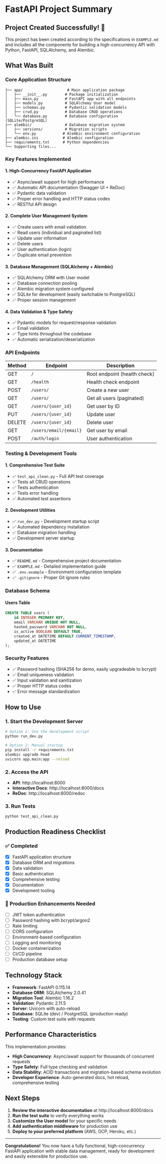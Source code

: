 # FastAPI Project Summary

## Project Created Successfully! 🎉

This project has been created according to the specifications in `EXAMPLE.md` and includes all the components for building a high-concurrency API with Python, FastAPI, SQLAlchemy, and Alembic.

## What Was Built

### Core Application Structure
```
├── app/                    # Main application package
│   ├── __init__.py        # Package initialization
│   ├── main.py            # FastAPI app with all endpoints
│   ├── models.py          # SQLAlchemy User model
│   ├── schemas.py         # Pydantic validation models
│   ├── crud.py            # Database CRUD operations
│   └── database.py        # Database configuration (SQLite/PostgreSQL)
├── alembic/               # Database migration system
│   ├── versions/          # Migration scripts
│   └── env.py            # Alembic environment configuration
├── alembic.ini           # Alembic configuration
├── requirements.txt      # Python dependencies
└── Supporting files...
```

### Key Features Implemented

#### 1. **High-Concurrency FastAPI Application**
- ✅ Async/await support for high performance
- ✅ Automatic API documentation (Swagger UI + ReDoc)
- ✅ Pydantic data validation
- ✅ Proper error handling and HTTP status codes
- ✅ RESTful API design

#### 2. **Complete User Management System**
- ✅ Create users with email validation
- ✅ Read users (individual and paginated list)
- ✅ Update user information
- ✅ Delete users
- ✅ User authentication (login)
- ✅ Duplicate email prevention

#### 3. **Database Management (SQLAlchemy + Alembic)**
- ✅ SQLAlchemy ORM with User model
- ✅ Database connection pooling
- ✅ Alembic migration system configured
- ✅ SQLite for development (easily switchable to PostgreSQL)
- ✅ Proper session management

#### 4. **Data Validation & Type Safety**
- ✅ Pydantic models for request/response validation
- ✅ Email validation
- ✅ Type hints throughout the codebase
- ✅ Automatic serialization/deserialization

### API Endpoints

| Method | Endpoint | Description |
|--------|----------|-------------|
| GET | `/` | Root endpoint (health check) |
| GET | `/health` | Health check endpoint |
| POST | `/users/` | Create a new user |
| GET | `/users/` | Get all users (paginated) |
| GET | `/users/{user_id}` | Get user by ID |
| PUT | `/users/{user_id}` | Update user |
| DELETE | `/users/{user_id}` | Delete user |
| GET | `/users/email/{email}` | Get user by email |
| POST | `/auth/login` | User authentication |

### Testing & Development Tools

#### 1. **Comprehensive Test Suite**
- ✅ `test_api_clean.py` - Full API test coverage
- ✅ Tests all CRUD operations
- ✅ Tests authentication
- ✅ Tests error handling
- ✅ Automated test assertions

#### 2. **Development Utilities**
- ✅ `run_dev.py` - Development startup script
- ✅ Automated dependency installation
- ✅ Database migration handling
- ✅ Development server startup

#### 3. **Documentation**
- ✅ `README.md` - Comprehensive project documentation
- ✅ `EXAMPLE.md` - Detailed implementation guide
- ✅ `.env.example` - Environment configuration template
- ✅ `.gitignore` - Proper Git ignore rules

### Database Schema

#### Users Table
```sql
CREATE TABLE users (
    id INTEGER PRIMARY KEY,
    email VARCHAR UNIQUE NOT NULL,
    hashed_password VARCHAR NOT NULL,
    is_active BOOLEAN DEFAULT TRUE,
    created_at DATETIME DEFAULT CURRENT_TIMESTAMP,
    updated_at DATETIME
);
```

### Security Features
- ✅ Password hashing (SHA256 for demo, easily upgradeable to bcrypt)
- ✅ Email uniqueness validation
- ✅ Input validation and sanitization
- ✅ Proper HTTP status codes
- ✅ Error message standardization

## How to Use

### 1. Start the Development Server
```bash
# Option 1: Use the development script
python run_dev.py

# Option 2: Manual startup
pip install -r requirements.txt
alembic upgrade head
uvicorn app.main:app --reload
```

### 2. Access the API
- **API**: http://localhost:8000
- **Interactive Docs**: http://localhost:8000/docs
- **ReDoc**: http://localhost:8000/redoc

### 3. Run Tests
```bash
python test_api_clean.py
```

## Production Readiness Checklist

### ✅ Completed
- [x] FastAPI application structure
- [x] Database ORM and migrations
- [x] Data validation
- [x] Basic authentication
- [x] Comprehensive testing
- [x] Documentation
- [x] Development tooling

### 🔄 Production Enhancements Needed
- [ ] JWT token authentication
- [ ] Password hashing with bcrypt/argon2
- [ ] Rate limiting
- [ ] CORS configuration
- [ ] Environment-based configuration
- [ ] Logging and monitoring
- [ ] Docker containerization
- [ ] CI/CD pipeline
- [ ] Production database setup

## Technology Stack

- **Framework**: FastAPI 0.115.14
- **Database ORM**: SQLAlchemy 2.0.41
- **Migration Tool**: Alembic 1.16.2
- **Validation**: Pydantic 2.11.5
- **Server**: Uvicorn with auto-reload
- **Database**: SQLite (dev) / PostgreSQL (production ready)
- **Testing**: Custom test suite with requests

## Performance Characteristics

This implementation provides:
- **High Concurrency**: Async/await support for thousands of concurrent requests
- **Type Safety**: Full type checking and validation
- **Data Stability**: ACID transactions and migration-based schema evolution
- **Developer Experience**: Auto-generated docs, hot reload, comprehensive testing

## Next Steps

1. **Review the interactive documentation** at http://localhost:8000/docs
2. **Run the test suite** to verify everything works
3. **Customize the User model** for your specific needs
4. **Add authentication middleware** for production use
5. **Deploy to your preferred platform** (AWS, GCP, Heroku, etc.)

---

**Congratulations!** You now have a fully functional, high-concurrency FastAPI application with stable data management, ready for development and easily extensible for production use. 